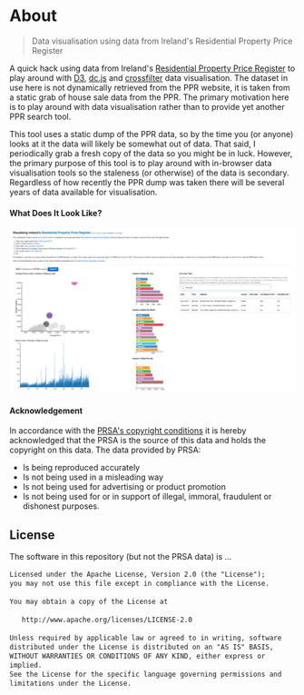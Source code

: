 About
======

> Data visualisation using data from Ireland's Residential Property Price Register

A quick hack using data from Ireland's [Residential Property Price Register](https://www.propertypriceregister.ie/website/npsra/pprweb.nsf/page/ppr-home-en) to play around with [D3](http://d3js.org), [dc.js](http://nickqizhu.github.io/dc.js/) and [crossfilter](http://square.github.io/crossfilter/) data visualisation. The dataset in use here is not dynamically retrieved from the PPR website, it is taken from a static grab of house sale data from the PPR. The primary motivation here is to play around with data visualisation rather than to provide yet another PPR search tool.

This tool uses a static dump of the PPR data, so by the time you (or anyone) looks at it the data will likely be somewhat out of data. That said, I periodically grab a fresh copy of the data so you might be in luck. However, the primary purpose of this tool is to play around with  in-browser data visualisation tools so the staleness (or otherwise) of the data is secondary. Regardless of how recently the PPR dump was taken there will be several years of data available for visualisation.

#### What Does It Look Like?

<img src="display.png" alt="Homepage"/>

#### Acknowledgement

In accordance with the [PRSA's copyright conditions](http://www.psr.ie/website/npsra/npsraweb.nsf/page/copyright-en) it is hereby acknowledged that the PRSA is the source of this data and holds the copyright on this data. The data provided by PRSA:

* Is being reproduced accurately
* Is not being used in a misleading way
* Is not being used for advertising or product promotion
* Is not being used for or in support of illegal, immoral, fraudulent or dishonest purposes. 

License
-------

The software in this repository (but not the PRSA data) is ...
 
    Licensed under the Apache License, Version 2.0 (the "License");
    you may not use this file except in compliance with the License.
    
    You may obtain a copy of the License at

       http://www.apache.org/licenses/LICENSE-2.0

    Unless required by applicable law or agreed to in writing, software
    distributed under the License is distributed on an "AS IS" BASIS,
    WITHOUT WARRANTIES OR CONDITIONS OF ANY KIND, either express or implied.
    See the License for the specific language governing permissions and
    limitations under the License.